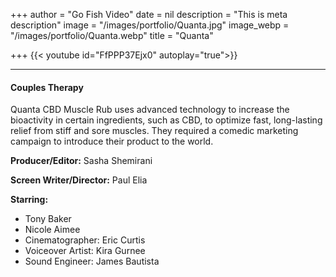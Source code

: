+++
author = "Go Fish Video"
date = nil
description = "This is meta description"
image = "/images/portfolio/Quanta.jpg"
image_webp = "/images/portfolio/Quanta.webp"
title = "Quanta"

+++
{{< youtube id="FfPPP37Ejx0" autoplay="true">}}

***

#### Couples Therapy

Quanta CBD Muscle Rub uses advanced technology to increase the bioactivity in certain ingredients, such as CBD, to optimize fast, long-lasting relief from stiff and sore muscles. They required a comedic marketing campaign to introduce their product to the world.

**Producer/Editor:** Sasha Shemirani

**Screen Writer/Director:** Paul Elia

**Starring:**

* Tony Baker
* Nicole Aimee
* Cinematographer: Eric Curtis
* Voiceover Artist: Kira Gurnee
* Sound Engineer: James Bautista
